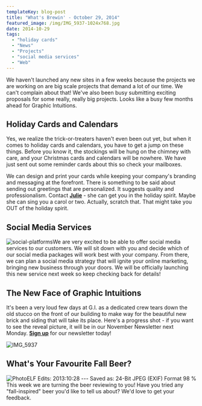 ```yaml
---
templateKey: blog-post
title: "What's Brewin' - October 29, 2014"
featured_image: /img/IMG_5937-1024x768.jpg
date: 2014-10-29
tags:
  - "holiday cards"
  - "News"
  - "Projects"
  - "social media services"
  - "Web"
---
```


We haven't launched any new sites in a few weeks because the projects we are working on are big scale projects that demand a lot of our time. We can't complain about that! We've also been busy submitting exciting proposals for some really, really big projects. Looks like a busy few months ahead for Graphic Intuitions.

## Holiday Cards and Calendars

Yes, we realize the trick-or-treaters haven't even been out yet, but when it comes to holiday cards and calendars, you have to get a jump on these things. Before you know it, the stockings will be hung on the chimney with care, and your Christmas cards and calendars will be nowhere. We have just sent out some reminder cards about this so check your mailboxes.

We can design and print your cards while keeping your company's branding and messaging at the forefront. There is something to be said about sending out greetings that are personalized. It suggests quality and professionalism. Contact **[Julie](mailto:julie@teamgi.ca)** - she can get you in the holiday spirit. Maybe she can sing you a carol or two. Actually, scratch that. That might take you OUT of the holiday spirit.

## Social Media Services

![social-platforms](/img/social-platforms.jpg)We are very excited to be able to offer social media services to our customers. We will sit down with you and decide which of our social media packages will work best with your company. From there, we can plan a social media strategy that will ignite your online marketing, bringing new business through your doors. We will be officially launching this new service next week so keep checking back for details!

## The New Face of Graphic Intuitions

It's been a very loud few days at G.I. as a dedicated crew tears down the old stucco on the front of our building to make way for the beautiful new brick and siding that will take its place. Here's a progress shot - if you want to see the reveal picture, it will be in our November Newsletter next Monday. **[Sign up](https://graphicintuitions.com/)** for our newsletter today!

![IMG_5937](/img/IMG_5937-1024x768.jpg)

## What's Your Favourite Fall Beer?

![PhotoELF Edits: 2013:10:28 --- Saved as: 24-Bit JPEG (EXIF) Format 98 %](/img/PumpkinBeerPumpkin1.jpg)This week we are turning the beer reviewing to you! Have you tried any "fall-inspired" beer you'd like to tell us about? We'd love to get your feedback.